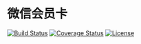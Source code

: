 # 微信会员卡

[![Build Status](https://img.shields.io/travis/miaoxing/wechat-member-card/master.svg?style=flat-square)](https://travis-ci.org/miaoxing/wechat-member-card)
[![Coverage Status](https://img.shields.io/coveralls/miaoxing/wechat-member-card.svg?style=flat-square)](https://coveralls.io/r/miaoxing/wechat-member-card?branch=master)
[![License](http://img.shields.io/badge/license-MIT-brightgreen.svg?style=flat-square)](http://www.opensource.org/licenses/MIT)
